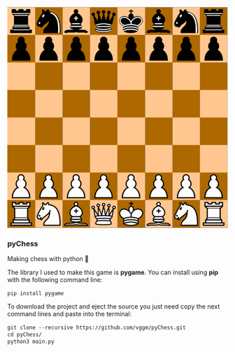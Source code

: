 ![pyChess](img/pyChess.png)

### pyChess
Making chess with python 🐍

The library I used to make this game is **pygame**.
You can install using **pip** with the following command line:

```
pip install pygame
```

To download the project and eject the source you just need copy the next command lines and paste into the terminal:

```
git clone --recursive https://github.com/vggm/pyChess.git
cd pyChess/
python3 main.py
```
